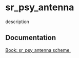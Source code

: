 # sr_psy_antenna

description

## Documentation

[Book: sr_psy_antenna scheme.](https://xray-forge.github.io/stalker-xrf-book/script_engine/schemes/sr_psy_antenna.html)
